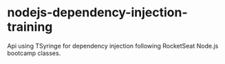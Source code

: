 # nodejs-dependency-injection-training

Api using TSyringe for dependency injection following RocketSeat Node.js bootcamp classes.
